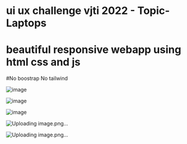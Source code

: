 # ui ux challenge vjti 2022   - Topic-Laptops

# beautiful responsive webapp using html css and js

#No boostrap No tailwind


![image](https://user-images.githubusercontent.com/85858942/154407763-6b8f8400-2487-4fa2-ba85-aceb8c6dd22f.png)

![image](https://user-images.githubusercontent.com/85858942/154407827-763d1a07-4ed2-43db-809e-732cfdead7a9.png)

![image](https://user-images.githubusercontent.com/85858942/154407876-f05f6406-384b-46e8-b864-980322336150.png)

![Uploading image.png…]()

![Uploading image.png…]()
